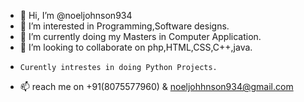 - 👋 Hi, I’m @noeljohnson934
- 👀 I’m interested in Programming,Software designs.
- 🌱 I’m currently doing my Masters in Computer Application.
- 💞️ I’m looking to collaborate on php,HTML,CSS,C++,java.
-     Curently intrestes in doing Python Projects.
- 📫 reach me on +91(8075577960) & noeljohhnson934@gmail.com

<!---
noeljohnson934/noeljohnson934 is a ✨ special ✨ repository because its `README.md` (this file) appears on your GitHub profile.
You can click the Preview link to take a look at your changes.
--->
